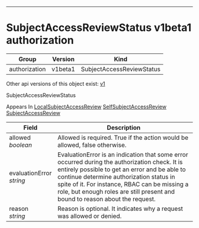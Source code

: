 

-----------
# SubjectAccessReviewStatus v1beta1 authorization



Group        | Version     | Kind
------------ | ---------- | -----------
authorization | v1beta1 | SubjectAccessReviewStatus




<aside class="notice">Other api versions of this object exist: <a href="#subjectaccessreviewstatus-v1">v1</a> </aside>


SubjectAccessReviewStatus

<aside class="notice">
Appears In <a href="#localsubjectaccessreview-v1beta1">LocalSubjectAccessReview</a> <a href="#selfsubjectaccessreview-v1beta1">SelfSubjectAccessReview</a> <a href="#subjectaccessreview-v1beta1">SubjectAccessReview</a> </aside>

Field        | Description
------------ | -----------
allowed <br /> *boolean*  | Allowed is required.  True if the action would be allowed, false otherwise.
evaluationError <br /> *string*  | EvaluationError is an indication that some error occurred during the authorization check. It is entirely possible to get an error and be able to continue determine authorization status in spite of it. For instance, RBAC can be missing a role, but enough roles are still present and bound to reason about the request.
reason <br /> *string*  | Reason is optional.  It indicates why a request was allowed or denied.






